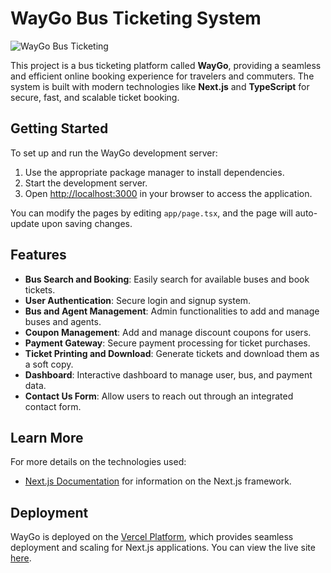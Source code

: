# WayGo Bus Ticketing System

![WayGo Bus Ticketing](https://i.ibb.co.com/rmGCkGQ/screencapture-waygobustravels-vercel-app-2024-10-21-23-55-03.png)

This project is a bus ticketing platform called **WayGo**, providing a seamless and efficient online booking experience for travelers and commuters. The system is built with modern technologies like **Next.js** and **TypeScript** for secure, fast, and scalable ticket booking.

## Getting Started

To set up and run the WayGo development server:

1. Use the appropriate package manager to install dependencies.
2. Start the development server.
3. Open [http://localhost:3000](http://localhost:3000) in your browser to access the application.

You can modify the pages by editing `app/page.tsx`, and the page will auto-update upon saving changes.

## Features

- **Bus Search and Booking**: Easily search for available buses and book tickets.
- **User Authentication**: Secure login and signup system.
- **Bus and Agent Management**: Admin functionalities to add and manage buses and agents.
- **Coupon Management**: Add and manage discount coupons for users.
- **Payment Gateway**: Secure payment processing for ticket purchases.
- **Ticket Printing and Download**: Generate tickets and download them as a soft copy.
- **Dashboard**: Interactive dashboard to manage user, bus, and payment data.
- **Contact Us Form**: Allow users to reach out through an integrated contact form.

## Learn More

For more details on the technologies used:

- [Next.js Documentation](https://nextjs.org/docs) for information on the Next.js framework.

## Deployment

WayGo is deployed on the [Vercel Platform](https://vercel.com/), which provides seamless deployment and scaling for Next.js applications. You can view the live site [here](https://waygobustravels.vercel.app/).
